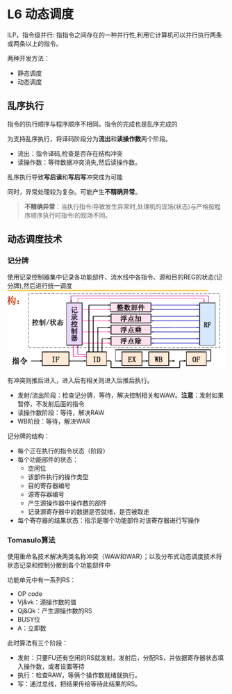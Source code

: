# L6 动态调度

ILP，指令级并行: 指指令之间存在的一种并行性,利用它计算机可以并行执行两条或两条以上的指令。

两种开发方法：
- 静态调度
- 动态调度

## 乱序执行

指令的执行顺序与程序顺序不相同。指令的完成也是乱序完成的

为支持乱序执行，将译码阶段分为**流出**和**读操作数**两个阶段。
- 流出：指令译码,检查是否存在结构冲突
- 读操作数：等待数据冲突消失,然后读操作数。

乱序执行导致**写后读**和**写后写**冲突成为可能

同时，异常处理较为复杂。可能产生**不精确异常**。

> **不精确异常**：当执行指令i导致发生异常时,处理机的现场(状态)与严格按程序顺序执行时指令i的现场不同。

## 动态调度技术

### 记分牌

使用记录控制器集中记录各功能部件、流水线中各指令、源和目的REG的状态(记分牌),然后进行统一调度
![](_v_images/20200409113859763_2125180250.png)

有冲突则推后进入，进入后有相关则进入后推后执行。

- 发射/流出阶段：检查记分牌，等待，解决控制相关和WAW。**注意**：发射如果暂停，不发射后面的指令
- 读操作数阶段：等待，解决RAW
- WB阶段：等待，解决WAR

记分牌的结构：

- 每个正在执行的指令状态（阶段）
- 每个功能部件的状态：
    - 空闲位
    - 该部件执行的操作类型
    - 目的寄存器编号
    - 源寄存器编号
    - 产生源操作器中操作数的部件
    - 记录源寄存器中的数据是否就绪，是否被取走
- 每个寄存器的结果状态：指示是哪个功能部件对该寄存器进行写操作

### Tomasulo算法

使用重命名技术解决两类名称冲突（WAW和WAR）；以及分布式动态调度技术将状态记录和控制分散到各个功能部件中

功能单元中有一系列RS：
- OP code
- Vj&vk：源操作数的值
- Qj&Qk：产生源操作数的RS
- BUSY位
- A：立即数

此时算法有三个阶段：
- 发射：只要FU还有空闲的RS就发射。发射后，分配RS，并依据寄存器状态填入操作数，或者设置等待
- 执行：检查RAW，等俩个操作数就绪就执行。
- 写：通过总线，把结果传给等待此结果的RS。